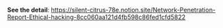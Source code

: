 **See the detail**: https://silent-citrus-78e.notion.site/Network-Penetration-Report-Ethical-hacking-8cc060aa121d4fb598c86fed1cfd5822
